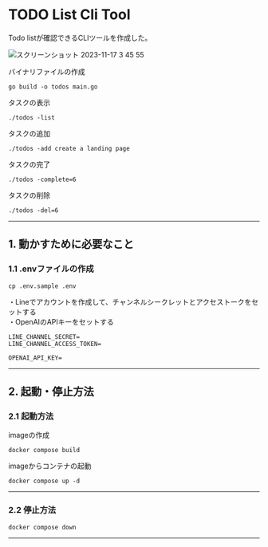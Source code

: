 # TODO List Cli Tool
Todo listが確認できるCLIツールを作成した。

![スクリーンショット 2023-11-17 3 45 55](https://github.com/kouhei-github/todo-list-cli-tool/assets/49782052/33da00a2-c095-44ad-87a6-5261434d7d9e)

バイナリファイルの作成
```shell
go build -o todos main.go
```

タスクの表示
```shell
./todos -list
```

タスクの追加
```shell
./todos -add create a landing page
```

タスクの完了
```shell
./todos -complete=6
```

タスクの削除
```shell
./todos -del=6
```

---

## 1. 動かすために必要なこと

### 1.1 .envファイルの作成
```shell
cp .env.sample .env
```

・Lineでアカウントを作成して、チャンネルシークレットとアクセストークをセットする<br>
・OpenAIのAPIキーをセットする
```text
LINE_CHANNEL_SECRET=
LINE_CHANNEL_ACCESS_TOKEN=

OPENAI_API_KEY=
```

---

## 2. 起動・停止方法
### 2.1 起動方法
imageの作成
```shell
docker compose build
```

imageからコンテナの起動
```shell
docker compose up -d
```

---

### 2.2 停止方法
```shell
docker compose down
```

---



